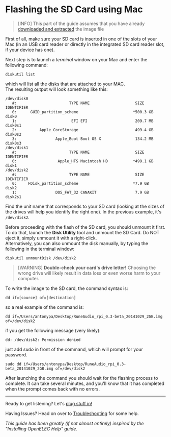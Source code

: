 # Flashing the SD Card using Mac

> [INFO] This part of the guide assumes that you have already [downloaded and extracted](../quick-start/quick-start-guide.md#download-and-extract) the image file

First of all, make sure your SD card is inserted in one of the slots of your Mac (in an USB card reader or directly in the integrated SD card reader slot, if your device has one).

Next step is to launch a *terminal* window on your Mac and enter the following command:

`diskutil list`

which will list all the disks that are attached to your MAC.  
The resulting output will look something like this:

    /dev/disk0
       #:                       TYPE NAME                    SIZE       IDENTIFIER
       0:      GUID_partition_scheme                        *500.3 GB   disk0
       1:                        EFI EFI                     209.7 MB   disk0s1
       2:          Apple_CoreStorage                         499.4 GB   disk0s2
       3:                 Apple_Boot Boot OS X               134.2 MB   disk0s3
    /dev/disk1
       #:                       TYPE NAME                    SIZE       IDENTIFIER
       0:                  Apple_HFS Macintosh HD           *499.1 GB   disk1
    /dev/disk2
       #:                       TYPE NAME                    SIZE       IDENTIFIER
       0:     FDisk_partition_scheme                        *7.9 GB     disk2
       1:                 DOS_FAT_32 CANAKIT                 7.9 GB     disk2s1

Find the unit name that corresponds to your SD card (looking at the sizes of the drives will help you identify the right one). 
In the previous example, it's `/dev/disk2`.

Before proceeding with the flash of the SD card, you should unmount it first. To do that, launch the **Disk Utility** tool and unmount the SD Card.
Do NOT eject it, simply unmount it with a right-click.  
Alternatively, you can also unmount the disk manually, by typing the following in the terminal window:

`diskutil unmountDisk /dev/disk2`

> [WARNING] **Double-check your card's drive letter!** Choosing the wrong drive will likely result in data loss or even worse harm to your computer.

To write the image to the SD card, the command syntax is:

`dd if=[source] of=[destination]`

so a real example of the command is:

`dd if=/Users/antonypa/Desktop/RuneAudio_rpi_0.3-beta_20141029_2GB.img of=/dev/disk2`

if you get the following message (very likely):

`dd: /dev/disk2: Permission denied`

just add *sudo* in front of the command, which will prompt for your password.
 
`sudo dd if=/Users/antonypa/Desktop/RuneAudio_rpi_0.3-beta_20141029_2GB.img of=/dev/disk2`

After launching the command you should wait for the flashing process to complete. It can take several minutes, and you'll know that it has completed when the prompt comes back with no errors.

***

Ready to get listening? Let's [plug stuff in!](http://www.runeaudio.com/documentation/quick-start/quick-start-guide/#prepare-the-device)

Having Issues? Head on over to [Troubleshooting](http://www.runeaudio.com/documentation/troubleshooting/common-troubleshooting/) for some help.

*This guide has been greatly (if not almost entirely) inspired by the "Installing OpenELEC Help" guide.*

